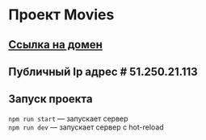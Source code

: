# Проект Movies 

## [Ссылка на домен](http://movies.lin.nomoredomains.rocks)
## Публичный Ip адрес # 51.250.21.113

## Запуск проекта

`npm run start` — запускает сервер   
`npm run dev` — запускает сервер с hot-reload